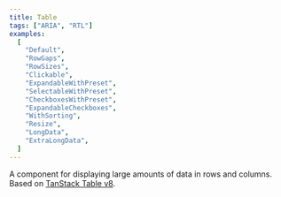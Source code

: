 ```yaml
---
title: Table
tags: ["ARIA", "RTL"]
examples:
  [
    "Default",
    "RowGaps",
    "RowSizes",
    "Clickable",
    "ExpandableWithPreset",
    "SelectableWithPreset",
    "CheckboxesWithPreset",
    "ExpandableCheckboxes",
    "WithSorting",
    "Resize",
    "LongData",
    "ExtraLongData",
  ]
---
```


A component for displaying large amounts of data in rows and columns. Based on [TanStack Table v8](https://github.com/TanStack/table).
